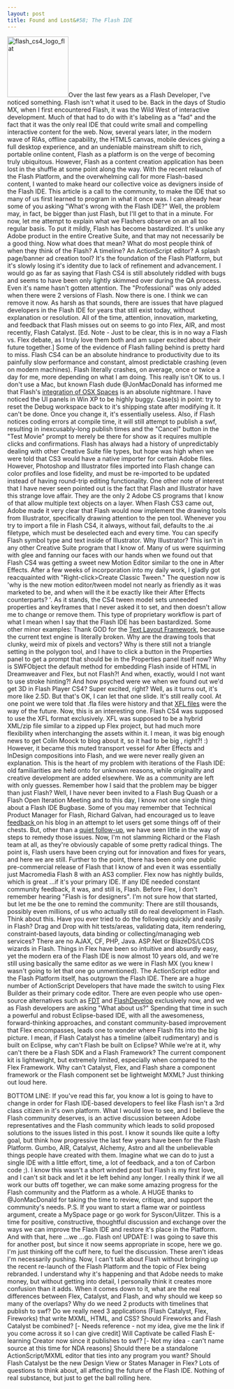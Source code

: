 ```yaml
---
layout: post
title: Found and Lost&#58; The Flash IDE
---
```


<a href="http://www.adobe.com/products/flash/"><img title="flash_cs4_logo_flat" src="/images/flash_cs4_150x1501.png" alt="flash_cs4_logo_flat" width="140" height="139"/></a>Over the last few years as a Flash Developer, I've noticed something. Flash isn't what it used to be. Back in the days of Studio MX, when I first encountered Flash, it was the Wild West of interactive development. Much of that had to do with it's labeling as a "fad" and the fact that it was the only real IDE that could write small and compelling interactive content for the web. Now, several years later, in the modern wave of RIAs, offline capability, the HTML5 canvas, mobile devices giving a full desktop experience, and an undeniable mainstream shift to rich, portable online content, Flash as a platform is on the verge of becoming truly ubiquitous. However, Flash as a content creation application has been lost in the shuffle at some point along the way. With the recent relaunch of the Flash Platform, and the overwhelming call for more Flash-based content, I wanted to make heard our collective voice as devigners inside of the Flash IDE. This article is a call to the community, to make the IDE that so many of us first learned to program in what it once was. I can already hear some of you asking "What's wrong with the Flash IDE?" Well, the problem may, in fact, be bigger than just Flash, but I'll get to that in a minute. For now, let me attempt to explain what we Flashers observe on an all too regular basis. To put it mildly, Flash has become bastardized. It's unlike any Adobe product in the entire Creative Suite, and that may not necessarily be a good thing. Now what does that mean? What do most people think of when they think of the Flash? A timeline? An ActionScript editor? A splash page/banner ad creation tool? It's the foundation of the Flash Platform, but it's slowly losing it's identity due to lack of refinement and advancement. I would go as far as saying that Flash CS4 is still absolutely riddled with bugs and seems to have been only lightly skimmed over during the QA process. Even it's name hasn't gotten attention. The "Professional" was only added when there were 2 versions of Flash. Now there is one. I think we can remove it now. As harsh as that sounds, there are issues that have plagued developers in the Flash IDE for years that still exist today, without explanation or resolution. All of the time, attention, innovation, marketing, and feedback that Flash misses out on seems to go into Flex, AIR, and most recently, Flash Catalyst. [Ed. Note - Just to be clear, this is in no way a Flash vs. Flex debate, as I truly love them both and am super excited about their future together.] Some of the evidence of Flash falling behind is pretty hard to miss. Flash CS4 can be an absolute hindrance to productivity due to its painfully slow performance and constant, almost predictable crashing (even on modern machines). Flash literally crashes, on average, once or twice a day for me, more depending on what I am doing. This really isn't OK to us. I don't use a Mac, but known Flash dude @JonMacDonald has informed me that Flash's <a title="Link to JonnyMac Blog" href="http://www.jonnymac.com/blog/2008/11/04/flash-cs4-bug-with-os-x-spaces/">integration of OSX Spaces</a> is an absolute nightmare. I have noticed the UI panels in Win XP to be highly buggy. Case(s) in point: try to reset the Debug workspace back to it's shipping state after modifying it. It can't be done. Once you change it, it's essentially useless. Also, if Flash notices coding errors at compile time, it will still attempt to publish a swf, resulting in inexcusably-long publish times and the "Cancel" button in the "Test Movie" prompt to merely be there for show as it requires multiple clicks and confirmations. Flash has always had a history of unpredictably dealing with other Creative Suite file types, but hope was high when we were told that CS3 would have a native importer for certain Adobe files. However, Photoshop and Illustrator files imported into Flash change can color profiles and lose fidelity, and must be re-imported to be updated instead of having round-trip editing functionality. One other note of interest that I have never seen pointed out is the fact that Flash and Illustrator have this strange love affair. They are the only 2 Adobe CS programs that I know of that allow multiple text objects on a layer. When Flash CS3 came out, Adobe made it very clear that Flash would now implement the drawing tools from Illustrator, specifically drawing attention to the pen tool. Whenever you try to import a file in Flash CS4, it always, without fail, defaults to the .ai filetype, which must be deselected each and every time. You can specify Flash symbol type and text inside of Illustrator. Why Illustrator? This isn't in any other Creative Suite program that I know of. Many of us were squirming with glee and fanning our faces with our hands when we found out that Flash CS4 was getting a sweet new Motion Editor similar to the one in After Effects. After a few weeks of incorporation into my daily work, I gladly got reacquainted with "Right-click&gt;Create Classic Tween." The question now is 'why is the new motion editor/tween model not nearly as friendly as it was marketed to be, and when will the it be exactly like their After Effects counterparts? '. As it stands, the CS4 tween model sets unneeded properties and keyframes that I never asked it to set, and then doesn't allow me to change or remove them. This type of proprietary workflow is part of what I mean when I say that the Flash IDE has been bastardized. Some other minor examples: Thank GOD for the <a title="Adobe Labs - Text Layout Framework" href="http://labs.adobe.com/technologies/textlayout/">Text Layout Framework</a>, because the current text engine is literally broken. Why are the drawing tools that clunky, weird mix of pixels and vectors? Why is there still not a triangle setting in the polygon tool, and I have to click a button in the Properties panel to get a prompt that should be in the Properties panel itself now? Why is SWFObject the default method for embedding Flash inside of HTML in Dreamweaver and Flex, but not Flash?! And when, exactly, would I not want to use stroke hinting?! And how psyched were we when we found out we'd get 3D in Flash Player CS4? Super excited, right? Well, as it turns out, it's more like 2.5D. But that's OK, I can let that one slide. It's still really cool. At one point we were told that .fla files were history and that <a title="Link to Colin Moock's blog" href="http://www.moock.org/blog/archives/000269.html">XFL files</a> were the way of the future. Now, this is an interesting one. Flash CS4 was supposed to use the XFL format exclusively. XFL was supposed to be a hybrid XML/zip file similar to a zipped up Flex project, but had much more flexibility when interchanging the assets within it. I mean, it was big enough news to get Colin Moock to blog about it, so it had to be big , right?! :) However, it became this muted transport vessel for After Effects and InDesign compositions into Flash, and we were never really given an explanation. This is the heart of my problem with iterations of the Flash IDE: old familiarities are held onto for unknown reasons, while originality and creative development are added elsewhere. We as a community are left with only guesses. Remember how I said that the problem may be bigger than just Flash? Well, I have never been invited to a Flash Bug Quash or a Flash Open Iteration Meeting and to this day, I know not one single thing about a Flash IDE Bugbase. Some of you may remember that Technical Product Manager for Flash, Richard Galvan, had encouraged us to leave <a title="Richard Galvan's blog" href="http://blogs.adobe.com/rgalvan/2009/01/concerns_and_issues_with_flash.html">feedback </a>on his blog in an attempt to let users get some things off of their chests. But, other than a <a title="Link to Richard Galvan's blog" href="http://blogs.adobe.com/rgalvan/2009/03/a_few_flash_updates.html">quiet follow-up</a>, we have seen little in the way of steps to remedy those issues. Now, I'm not slamming Richard or the Flash team at all, as they're obviously capable of some pretty radical things. The point is, Flash users have been crying out for innovation and fixes for years, and here we are still. Further to the point, there has been only one public pre-commercial release of Flash that I know of and even it was essentially just Macromedia Flash 8 with an AS3 complier. Flex now has nightly builds, which is great ...if it's your primary IDE. If any IDE needed constant community feedback, it was, and still is, Flash. Before Flex, I don't remember hearing "Flash is for designers". I'm not sure how that started, but let me be the one to remind the community: There are still thousands, possibly even millions, of us who actually still do real development in Flash. Think about this. Have you ever tried to do the following quickly and easily in Flash? Drag and Drop with hit tests/areas, validating data, item rendering, constraint-based layouts, data binding or collecting/managing web services? There are no AJAX, CF, PHP, Java. ASP.Net or BlazeDS/LCDS wizards in Flash. Things in Flex have been so intuitive and absurdly easy, yet the modern era of the Flash IDE is now almost 10 years old, and we're still using basically the same editor as we were in Flash MX (you knew I wasn't going to let that one go unmentioned). The ActionScript editor and the Flash Platform itself, has outgrown the Flash IDE. There are a huge number of ActionScript Developers that have made the switch to using Flex Builder as their primary code editor. There are even people who use open-source alternatives such as <a title="FDT Editor" href="http://fdt.powerflasher.com/">FDT</a> and <a title="FlashDevelop editor" href="http://www.flashdevelop.org/community/">FlashDevelop</a> exclusively now, and we as Flash developers are asking "What about us?" Spending that time in such a powerful and robust Eclipse-based IDE, with all the awesomeness, forward-thinking approaches, and constant community-based improvement that Flex encompasses, leads one to wonder where Flash fits into the big picture. I mean, if Flash Catalyst has a timeline (albeit rudimentary) and is built on Eclipse, why can't Flash be built on Eclipse? While we're at it, why can't there be a Flash SDK and a Flash Framework? The current component kit is lightweight, but extremely limited, especially when compared to the Flex Framework. Why can't Catalyst, Flex, and Flash share a component framework or the Flash component set be lightweight MXML? Just thinking out loud here.

BOTTOM LINE: If you've read this far, you know a lot is going to have to change in order for Flash IDE-based developers to feel like Flash isn't a 3rd class citizen in it's own platform. What I would love to see, and I believe the Flash community deserves, is an active discussion between Adobe representatives and the Flash community which leads to solid proposed solutions to the issues listed in this post. I know it sounds like quite a lofty goal, but think how progressive the last few years have been for the Flash Platform. Gumbo, AIR, Catalyst, Alchemy, Astro and all the unbelievable things people have created with them. Imagine what we can do to just a single IDE with a little effort, time, a lot of feedback, and a ton of Carbon code ;). I know this wasn't a short winded post but Flash is my first love, and I can't sit back and let it be left behind any longer. I really think if we all work our butts off together, we can make some amazing progress for the Flash community and the Platform as a whole. A HUGE thanks to @JonMacDonald for taking the time to review, critique, and support the community's needs. P.S. If you want to start a flame war or pointless argument, create a MySpace page or go work for Syscon/Ulitzer. This is a time for positive, constructive, thoughtful discussion and exchange over the ways we can improve the Flash IDE and restore it's place in the Platform. And with that, here ...we ...go. Flash on! UPDATE: I was going to save this for another post, but since it now seems appropriate in scope, here we go. I'm just thinking off the cuff here, to fuel the discussion. These aren't ideas I'm necessarily pushing. Now, I can't talk about Flash without bringing up the recent re-launch of the Flash Platform and the topic of Flex being rebranded. I understand why it's happening and that Adobe needs to make money, but without getting into detail, I personally think it creates more confusion than it adds. When it comes down to it, what are the real differences between Flex, Catalyst, and Flash, and why should we keep so many of the overlaps? Why do we need 2 products with timelines that publish to swf? Do we really need 3 applications (Flash Catalyst, Flex, Fireworks) that write MXML, HTML, and CSS? Should Fireworks and Flash Catalyst be combined? [- Needs reference - not my idea, give me the link if you come across it so I can give credit]  Will Captivate be called Flash E-learning Creator now since it publishes to swf? [- Not my idea - can't name source at this time for NDA reasons] Should there be a standalone ActionScript/MXML editor that ties into any program you want? Should Flash Catalyst be the new Design View or States Manager in Flex? Lots of questions to think about, all affecting the future of the Flash IDE. Nothing of real substance, but just to get the ball rolling here.